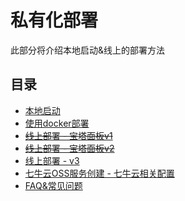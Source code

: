 # 私有化部署

此部分将介绍本地启动&线上的部署方法

## 目录
* [本地启动](./local.md)
* [使用docker部署](./docker.md)
* ~~[线上部署 - 宝塔面板v1](./online.md)~~
* ~~[线上部署 - 宝塔面板v2](./online-new.md)~~
* [线上部署 - v3](./online-v3.md)
* [七牛云OSS服务创建 - 七牛云相关配置](./qiniu.md)
* [FAQ&常见问题](./faq.md)